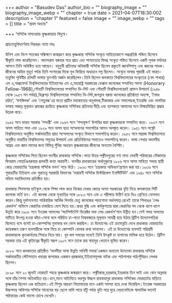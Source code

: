 +++
author = "Basudev Das"
author_bio = ""
biography_image = ""
biography_image_webp = ""
chapter = true
date = 2021-04-07T18:30:00Z
description = "chapter 1"
featured = false
image = ""
image_webp = ""
tags = []
title = "প্রথম অধ্যায়"

+++
‘সন্দিকৈ নামধেয়ায় কৃ্ষ্ণকান্তায় বিদুষে।

প্রাচ্যতত্ত্ববিদ্যার্ণবায় নিরন্তরং নমো নমঃ

উনিশ এবং বিংশ শতকের সন্ধিক্ষণে জন্মগ্রহণ করে কৃষ্ণকান্ত সন্দিকৈ সংস্কৃত সাহিত্যাকাশে লব্ধপ্রতিষ্ঠ পন্ডিত হিসেবে স্বীকৃতি লাভ করেছিলেন। আনন্দরাম বরুয়ার পরে প্রাচ্য এবং পাশ্চাত্ত্যের বিদগ্ধ সংস্কৃত পন্ডিত হিসেবে একটি পৃথক মর্যাদার আসনে তিনি অধিষ্ঠিত হয়ে আছেন। বহুমুখী প্রতিভার অধিকারী সন্দিকৈ ছিলেন প্রকৃতই জ্ঞানপিপাসু এবং জ্ঞানের সাধক।জীবনের অন্তিম মুহূর্ত পর্যন্ত তিনি সংসারের দিকে মুখ ফিরিয়ে অধ্যয়নে মগ্ন ছিলেন। সংস্কৃত ভাষার পূজারী এই ভারত-তত্ত্ববিদ পৃথিবীর চৌদ্দটি ভাষায় ব্যুৎপত্তি অর্জন করেছিলেন।তিনি ছিলেন কলকাতা বিশ্ববিদ্যালয়ের সংস্কৃতের (বেদ শাখার) এম এ,অক্সফোর্ড বিশ্ববিদ্যালয়ের ইতিহাসের এম এ,মহারাষ্ট্র সরকারের ডেক্কান কলেজের সম্মানিত সদস্য (Honorary Fellow-1968),গৌহাটি বিশ্ববিদ্যালয়ের সম্মানিত ডি-লিট এবং গৌহাটি বিশ্ববিদ্যালয়েরই প্রাক্তন উপাচার্য (১৯৪৮ থেকে ১৯৫৭ সন পর্যন্ত),ডিব্রুগড় বিশ্ববিদ্যালয়ের সম্মানিত ডি-লিট,জগন্নাথ বরুয়া কলেজের প্রতিষ্ঠাতা অধ্যক্ষ, ‘নৈষধ চরিত’, ‘যশস্তিলক’ এবং ‘সেতুবন্ধ’এর মতো প্রাচীন মহাকাব্যের অনুবাদক,টীকাকার এবং সমালোচক,ইংরেজি এবং অসমিয়া ভাষায় অজস্র মূল্যবান প্রবন্ধের রচয়িতা কৃষ্ণকান্ত সন্দিকৈর প্রতিভার দীপ্তি এবং ব্যাপকতা আমাদের মনে বিস্ময়মিশ্রিত শ্রদ্ধার উদ্রেক করে।

১৯৫৫ সনে ভারত সরকার ‘পদ্মশ্রী’ এবং ১৯৬৭ সনে ‘পদ্মভূষণ’ উপাধির দ্বারা কৃষ্ণকান্তকে সম্মানিত করে। ১৯৩৭ সনে অসম সাহিত্য সভা এবং ১৯২৯ সনে অসম ছাত্র সম্মেলনের সভাপতির আসন অলঙ্কৃত করেন। ১৯৫১ সনে লক্ষ্ণৌ বিশ্ববিদ্যালয়ে অনুষ্ঠিত সর্ব্বভারতীয় প্রাচ্য সম্মেলনের সংস্কৃত বিভাগে সভাপতিত্ব করেন। ১৯৫২ সনে মাদ্রাজ বিশ্ববিদ্যালয়ে অনুষ্ঠিত ভারতীয় বিশ্ববিদ্যালয় সমূহের উপাচার্য এবং প্রতিনিধিদের সভাতেও সভাপতিত্ব করেন। ভাষা শেখার অদমনীয় আগ্রহ এবং জ্ঞান লাভের জন্য বিভিন্ন পুঁথির অধ্যয়ন কৃষ্ণকান্তের জীবনের অন্যতম বৈশিষ্ট্য।

কৃষ্ণকান্ত সন্দিকৈর পিতা ছিলেন দানবীর রাধাকান্ত সন্দিকৈ।মাতা উত্তর লক্ষ্ণীমপুরের গণ্য মান্য মেধাবী পরিবারের মৌজাদার ঘিনারাম গোহাঞিবরুয়ার রূপবতী কন্যা নারায়ণী। দানবীর রাধাকান্তের অর্থানুকুল্যে ১৯২৬ সনে অসম সাহিত্য সভার স্থায়ী কেন্দ্র যোরহাটের ‘চন্দ্রকান্ত সন্দিকৈ ভবন’ গড়ে উঠে। ১৯৩৩ সনে ‘চন্দ্রকান্ত অভিধান’প্রণয়ন করা হয়।১৯৩৬ সনে গুয়াহাটির ইতিহাস এবং পুরাতত্ত্ব সরকারি বিভাগের ‘নারায়ণী সন্দিকৈ হিস্টরিকেল ইনস্টিটিউট’ এবং ১৯৪০ সনে সন্দিকৈ মহিলা মহাবিদ্যালয় প্রতিষ্ঠিত হয়।

রাধাকান্ত শিবসাগর হাইস্কুল থেকে শিক্ষা লাভ করে নিজের মেধার জোরে অসম সরকারের বৃত্তি নিয়ে কলকাতার সিটি কলেজে ভর্তি হন। এই কলেজ থেকে সুখ্যাতির সঙ্গে ১৮৮৩ সনে এফ এ পরীক্ষায় উত্তীর্ণ হয়ে বিএ শ্রেণিতে যোগদান করেন।কিন্তু দুর্ভাগ্যবশত পারিবারিক আর্থিক বিপর্যয় হেতু কলেজের পড়াশোনা অর্ধসমাপ্ত রেখেই তাকে শিলঙের ‘লেণ্ড রেকর্ডস’ অফিসে কেরানির চাকরিতে যোগ দিতে হয়।প্রখর বুদ্ধি এবং কর্মকুশতার দ্বারা কেরানির পদ থেকে ধাপে ধাপে উন্নতি করে ১৯০৮ সনে ইংরেজ আমলের ‘অ্যাসিস্টটেন্ট ডিরেক্টর অফ লেণ্ড রেকর্ডস’পদে উন্নীত হন।সেই সময় অসমের মাটিতে উৎপন্ন হওয়া কাঁচা-সোনা বলে পরিচিত চা-পাতা বিশ্ববাজারে মূল্যবান সামগ্রী হয়ে উঠায় ব্রিটিশ উদ্যোগপতিরা বিলেতে বসে বসেই চা-কোম্পানির মুনাফার ধন ভোগ করছিল। চা উদ্যোগের এই ক্রমোন্নতি দেখে রাধাকান্ত যোরহাটের কয়েকজন তরুণ ব্যবসায়ীকে সঙ্গে নিয়ে চা কোম্পানি খোলার কথা ভাবলেন। এই চা উদ্যোগের ব্যবসাই পরিশ্রমী রাধাকান্তকে কৃতকার্যতার শিখরে নিয়ে যায়। খুব কম সময়ের মধ্যেই তিনি উৎকৃষ্ট চা বাগানের মালিক হয়ে উঠেন। ব্রিটিশ সরকার তার এই কৃতিত্বের স্বীকৃতি স্বরূপ ১৯০৭ সনে তাকে রায় বাহাদুর খেতাবে ভূষিত করেন।

১৮৮৮ সনে কলকাতায় প্রতিষ্ঠিত ‘অসমীয়া ভাষা উন্নতি সাধিনী সভার’একজন অন্যতম উদ্যোক্তা রাধাকান্ত সন্দিকৈ সর্ব্বভারতীয় স্টেটসম্যান খবরের কাগজের একজন প্রবন্ধকার,ইতিহাসমূলক নাটক এবং পাঠশালার পাঠ্যপুঁথিরও লেখক ছিলেন।

১৮৯৮ সনে ২০ জুলাই যোরহাট শহরে কৃষ্ণকান্ত জন্মগ্রহণ করে। লক্ষ্ণীকান্ত,চন্দ্রকান্ত,ইন্দ্রকান্ত তিন ভাই এবং বোন অন্নদার সঙ্গে তাঁর শৈশব অতিবাহিত হয়।ধনে,মানে অতিথিতে ভরপুর উচ্ছল রায়বাহাদুর রাধাকান্ত সন্দিকৈর যোরহাটের বাড়িতে কৃষ্ণকান্ত ছিলেন এক ব্যতিক্রম।এই শিশুর আচরণ পিতামাতার মনে একটা সমস্যা হয়ে দেখা দিয়েছিল।ইংরেজ সরকারের উচ্চপদস্থ অফিসার সন্দিকৈ সাহেবের বড় ছেলে খালি পায়ে হাঁটু পর্যন্ত ধুতি পরে ঘুরে বেড়ানোটাকে স্বাভাবিক ভাবেই পরিবারের কেউ ভালো চোখে দেখেনি।